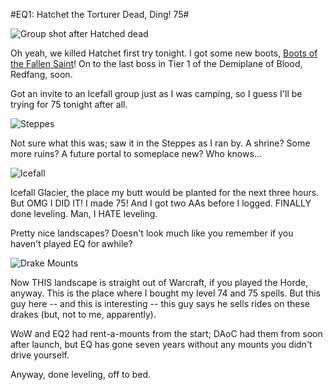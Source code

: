 #EQ1: Hatchet the Torturer Dead, Ding! 75#

![Group shot after Hatched dead](http://westkarana.com/wp-content/uploads/2006/09/group.jpg)

Oh yeah, we killed Hatchet first try tonight. I got some new boots, [Boots of the Fallen Saint](http://lucy.allakhazam.com/item.html?id=83572 "Boots of the Fallen Saint")! On to the last boss in Tier 1 of the Demiplane of Blood, Redfang, soon.

Got an invite to an Icefall group just as I was camping, so I guess I'll be trying for 75 tonight after all.

![Steppes](http://westkarana.com/wp-content/uploads/2006/09/steppes.jpg)

Not sure what this was; saw it in the Steppes as I ran by. A shrine? Some more ruins? A future portal to someplace new? Who knows...

![Icefall](http://westkarana.com/wp-content/uploads/2006/09/icefall.jpg)

Icefall Glacier, the place my butt would be planted for the next three hours. But OMG I DID IT! I made 75! And I got two AAs before I logged. FINALLY done leveling. Man, I HATE leveling.

Pretty nice landscapes? Doesn't look much like you remember if you haven't played EQ for awhile?

![Drake Mounts](http://westkarana.com/wp-content/uploads/2006/09/drakes.jpg)

Now THIS landscape is straight out of Warcraft, if you played the Horde, anyway. This is the place where I bought my level 74 and 75 spells. But this guy here -- and this is interesting -- this guy says he sells rides on these drakes (but, not to me, apparently).

WoW and EQ2 had rent-a-mounts from the start; DAoC had them from soon after launch, but EQ has gone seven years without any mounts you didn't drive yourself.

Anyway, done leveling, off to bed.
